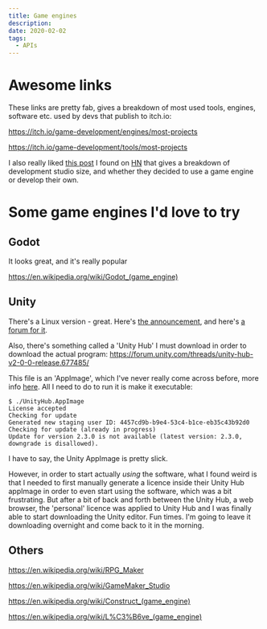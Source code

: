 ```yaml
---
title: Game engines
description:
date: 2020-02-02
tags:
  - APIs
---
```


# Awesome links

These links are pretty fab, gives a breakdown of most used tools, engines, software etc. used by devs that publish to itch.io:

https://itch.io/game-development/engines/most-projects

https://itch.io/game-development/tools/most-projects

I also really liked [this post](https://gist.github.com/raysan5/909dc6cf33ed40223eb0dfe625c0de74) I found on [HN](https://news.ycombinator.com/item?id=22965078) that gives a breakdown of development studio size, and whether they decided to use a game engine or develop their own.

# Some game engines I'd love to try

##  Godot

It looks great, and it's really popular

https://en.wikipedia.org/wiki/Godot_(game_engine)

## Unity

There's a Linux version - great. Here's [the announcement](https://blogs.unity3d.com/2019/05/30/announcing-the-unity-editor-for-linux/), and here's [a forum for it](https://forum.unity.com/forums/linux-editor.93/).

Also, there's something called a 'Unity Hub' I must download in order to download the actual program: https://forum.unity.com/threads/unity-hub-v2-0-0-release.677485/

This file is an 'AppImage', which I've never really come across before, more info [here](https://itsfoss.com/use-appimage-linux/). All I need to do to run it is make it executable:

```
$ ./UnityHub.AppImage 
License accepted
Checking for update
Generated new staging user ID: 4457cd9b-b9e4-53c4-b1ce-eb35c43b92d0
Checking for update (already in progress)
Update for version 2.3.0 is not available (latest version: 2.3.0, downgrade is disallowed).
```

I have to say, the Unity AppImage is pretty slick.

However, in order to start actually _using_ the software, what I found weird is that I needed to first manually generate a licence inside their Unity Hub appImage in order to even start using the software, which was a bit frustrating. But after a bit of back and forth between the Unity Hub, a web browser, the 'personal' licence was applied to Unity Hub and I was finally able to start downloading the Unity editor. Fun times. I'm going to leave it downloading overnight and come back to it in the morning.

## Others

https://en.wikipedia.org/wiki/RPG_Maker

https://en.wikipedia.org/wiki/GameMaker_Studio

https://en.wikipedia.org/wiki/Construct_(game_engine)

https://en.wikipedia.org/wiki/L%C3%B6ve_(game_engine)